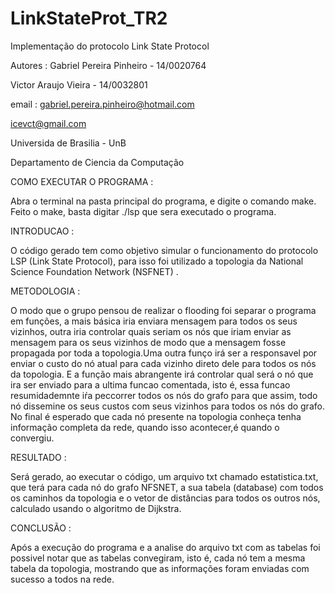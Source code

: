 # LinkStateProt_TR2


Implementação do protocolo Link State Protocol

Autores : Gabriel Pereira Pinheiro - 14/0020764

Victor Araujo Vieira - 14/0032801

email : gabriel.pereira.pinheiro@hotmail.com

icevct@gmail.com

Universida de Brasilia - UnB

Departamento de Ciencia da Computação

COMO EXECUTAR O PROGRAMA :

Abra o terminal na pasta principal do programa, e digite o comando make. Feito o make, basta digitar ./lsp que sera executado o programa.

INTRODUCAO :

O código gerado tem como objetivo simular o funcionamento do protocolo LSP (Link State Protocol), para isso foi utilizado a topologia da National Science Foundation Network (NSFNET) .

METODOLOGIA :

O modo que o grupo pensou de realizar o flooding foi separar o programa em funções, a mais básica iria enviara mensagem para todos os seus vizinhos, outra iria controlar quais seriam os nós que iriam enviar as mensagem para os seus vizinhos de modo que a mensagem fosse propagada por toda a topologia.Uma outra funço irá ser a responsavel por enviar o custo do nó atual para cada vizinho direto dele para todos os nós da topologia. E a função mais abrangente irá controlar qual será o nó que ira ser enviado para a ultima funcao comentada, isto é, essa funcao resumidademnte iŕa peccorrer todos os nós do grafo para que assim, todo nó dissemine os seus custos com seus vizinhos para todos os nós do grafo. No final é esperado que cada nó presente na topologia conheça tenha informação completa da rede, quando isso acontecer,é quando o convergiu. 

RESULTADO :

Será gerado, ao executar o código, um arquivo txt chamado estatistica.txt, que terá para cada nó do grafo NFSNET, a sua tabela (database) com todos os caminhos da topologia e o vetor de distâncias para todos os outros nós, calculado usando o algoritmo de Dijkstra.

CONCLUSÃO :

Após a execução do programa e a analise do arquivo txt com as tabelas foi possivel notar que as tabelas convegiram, isto é, cada nó tem a mesma tabela da topologia, mostrando que as informações foram enviadas com sucesso a todos na rede.

